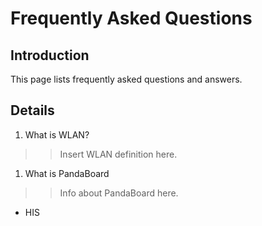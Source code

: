 # Frequently Asked Questions #
## Introduction ##
This page lists frequently asked questions and answers.


## Details ##

  1. What is WLAN?
> > Insert WLAN definition here.
  1. What is PandaBoard
> > Info about PandaBoard here.
  * HIS 